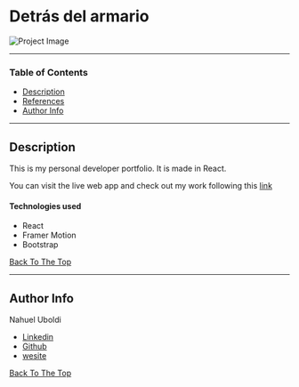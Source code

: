# Detrás del armario

![Project Image](https://nahueluboldi.com/img/3-devices-black.png)

---

### Table of Contents

- [Description](#description)
- [References](#references)
- [Author Info](#author-info)

---

## Description

This is my personal developer portfolio. It is made in React.

You can visit the live web app and check out my work following this [link](https://nahueluboldi.com/)

#### Technologies used

- React
- Framer Motion
- Bootstrap

[Back To The Top](#read-me-template)

---

## Author Info
Nahuel Uboldi
- [Linkedin](https://www.linkedin.com/in/nahuel-uboldi-15845ba6/)
- [Github](https://github.com/NahuelUboldi)
- [wesite](https://nahueluboldi.com/)

[Back To The Top](#read-me-template)
